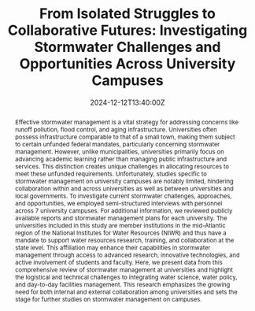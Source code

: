 ---
# Enter presentation abstract, use quotation marks.
abstract: Effective stormwater management is a vital strategy for addressing concerns like runoff pollution, flood control, and aging infrastructure. Universities often possess infrastructure comparable to that of a small town, making them subject to certain unfunded federal mandates, particularly concerning stormwater management. However, unlike municipalities, universities primarily focus on advancing academic learning rather than managing public infrastructure and services. This distinction creates unique challenges in allocating resources to meet these unfunded requirements. Unfortunately, studies specific to stormwater management on university campuses are notably limited, hindering collaboration within and across universities as well as between universities and local governments. To investigate current stormwater challenges, approaches, and opportunities, we employed semi-structured interviews with personnel across 7 university campuses. For additional information, we reviewed publicly available reports and stormwater management plans for each university. The universities included in this study are member institutions in the mid-Atlantic region of the National Institutes for Water Resources (NIWR) and thus have a mandate to support water resources research, training, and collaboration at the state level. This affiliation may enhance their capabilities in stormwater management through access to advanced research, innovative technologies, and active involvement of students and faculty. Here, we present data from this comprehensive review of stormwater management at universities and highlight the logistical and technical challenges to integrating water science, water policy, and day-to-day facilities management. This research emphasizes the growing need for both internal and external collaboration among universities and sets the stage for further studies on stormwater management on campuses.
all_day: false
# List authors with dashes exactly as appears in the person's Author page (e.g., Carolyn B. Voter, Rachel Zobel)
authors:
- Rachel Zobel
- Carolyn B. Voter
# Start date and time, format "YYYY-MM-DDTHH:MM:SSZ"
date: "2024-12-12T13:40:00Z"
# End date and time, format "YYYY-MM-DDTHH:MM:SSZ"
date_end: "2024-12-12T17:30:00Z"
# Conference name
event: 2024 American Geophysical Union Fall Meeting
# Link to conference page/program.
event_url: https://agu.confex.com/agu/agu24/meetingapp.cgi
featured: false
# Give image credit in caption, e.g.: 'Image credit: [AGU WaterSciCon](https://www.agu.org/waterscicon)'
image:
  caption: 'Image credit: [AGU](https://www.agu.org/)'
# City, State of conference
location: Washington D.C.
# Name of associated project(s) as appear in directory name (i.e., YYYYProjectStarted_ShortName)
projects:
- 2022_UniversityStormwater
# Need something here, but not too important: just copy in: "2024-06-30T00:00:00Z" or current date/time
publishDate: "2024-06-30T00:00:00Z"
slides: null
# Specify Poster, Talk, Invited Talk, Lightning Talk, etc.
summary: Poster
tags: []
# Title of presentation
title: "From Isolated Struggles to Collaborative Futures: Investigating Stormwater Challenges and Opportunities Across University Campuses"
url_code: ""
url_pdf: ""
url_slides: ""
url_video: ""
---